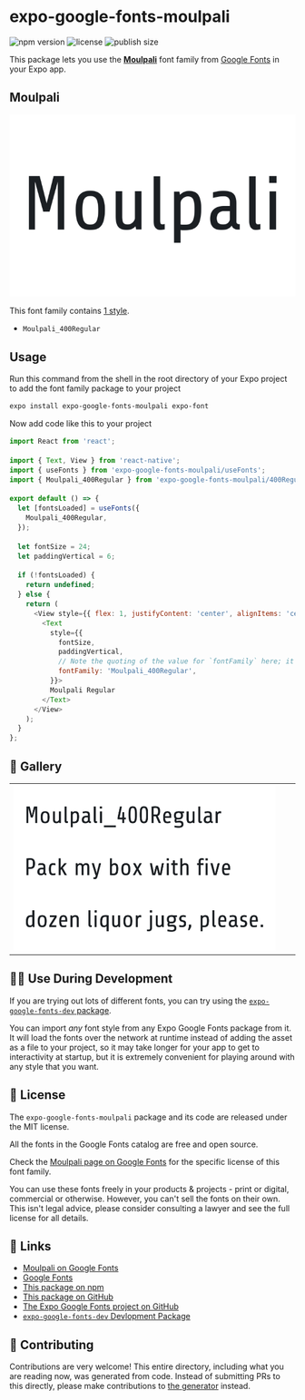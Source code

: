 # expo-google-fonts-moulpali

![npm version](https://flat.badgen.net/npm/v/expo-google-fonts-moulpali)
![license](https://flat.badgen.net/github/license/expo/google-fonts)
![publish size](https://flat.badgen.net/packagephobia/install/expo-google-fonts-moulpali)

This package lets you use the [**Moulpali**](https://fonts.google.com/specimen/Moulpali) font family from [Google Fonts](https://fonts.google.com/) in your Expo app.

## Moulpali

![Moulpali](./font-family.png)

This font family contains [1 style](#-gallery).

- `Moulpali_400Regular`

## Usage

Run this command from the shell in the root directory of your Expo project to add the font family package to your project
```sh
expo install expo-google-fonts-moulpali expo-font
```

Now add code like this to your project
```js
import React from 'react';

import { Text, View } from 'react-native';
import { useFonts } from 'expo-google-fonts-moulpali/useFonts';
import { Moulpali_400Regular } from 'expo-google-fonts-moulpali/400Regular';

export default () => {
  let [fontsLoaded] = useFonts({
    Moulpali_400Regular,
  });

  let fontSize = 24;
  let paddingVertical = 6;

  if (!fontsLoaded) {
    return undefined;
  } else {
    return (
      <View style={{ flex: 1, justifyContent: 'center', alignItems: 'center' }}>
        <Text
          style={{
            fontSize,
            paddingVertical,
            // Note the quoting of the value for `fontFamily` here; it expects a string!
            fontFamily: 'Moulpali_400Regular',
          }}>
          Moulpali Regular
        </Text>
      </View>
    );
  }
};

```

## 🔡 Gallery


||||
|-|-|-|
|![Moulpali_400Regular](.//400Regular/Moulpali_400Regular.ttf.png)||||


## 👩‍💻 Use During Development

If you are trying out lots of different fonts, you can try using the [`expo-google-fonts-dev` package](https://github.com/freeboub/google-fonts/tree/master/font-packages/dev#readme).

You can import *any* font style from any Expo Google Fonts package from it. It will load the fonts
over the network at runtime instead of adding the asset as a file to your project, so it may take longer
for your app to get to interactivity at startup, but it is extremely convenient
for playing around with any style that you want.

## 📖 License

The `expo-google-fonts-moulpali` package and its code are released under the MIT license.

All the fonts in the Google Fonts catalog are free and open source.

Check the [Moulpali page on Google Fonts](https://fonts.google.com/specimen/Moulpali) for the specific license of this font family.

You can use these fonts freely in your products & projects - print or digital, commercial or otherwise. However, you can't sell the fonts on their own. This isn't legal advice, please consider consulting a lawyer and see the full license for all details.

## 🔗 Links

- [Moulpali on Google Fonts](https://fonts.google.com/specimen/Moulpali)
- [Google Fonts](https://fonts.google.com/)
- [This package on npm](https://www.npmjs.com/package/expo-google-fonts-moulpali)
- [This package on GitHub](https://github.com/freeboub/google-fonts/tree/master/font-packages/moulpali)
- [The Expo Google Fonts project on GitHub](https://github.com/freeboub/google-fonts)
- [`expo-google-fonts-dev` Devlopment Package](https://github.com/freeboub/google-fonts/tree/master/font-packages/dev)

## 🤝 Contributing

Contributions are very welcome! This entire directory, including what you are reading now, was generated from code. Instead of submitting PRs to this directly, please make contributions to [the generator](https://github.com/freeboub/google-fonts/tree/master/packages/generator) instead.

